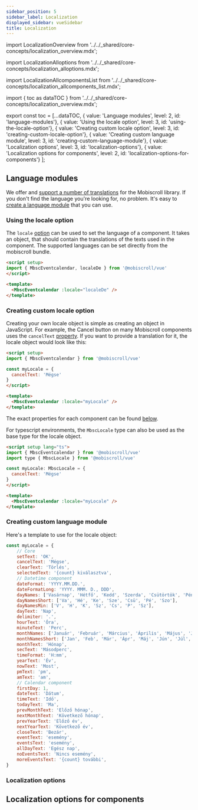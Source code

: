 ```yaml
---
sidebar_position: 5
sidebar_label: Localization
displayed_sidebar: vueSidebar
title: Localization
---
```


import LocalizationOverview from '../../_shared/core-concepts/localization_overview.mdx';

import LocalizationAlloptions from '../../_shared/core-concepts/localization_alloptions.mdx';

import LocalizationAllcomponentsList from '../../_shared/core-concepts/localization_allcomponents_list.mdx';

import { toc as dataTOC } from '../../_shared/core-concepts/localization_overview.mdx';

export const toc = [...dataTOC, 
  { value: 'Language modules', level: 2, id: 'language-modules'},
  { value: 'Using the locale option', level: 3, id: 'using-the-locale-option'},
  { value: 'Creating custom locale option', level: 3, id: 'creating-custom-locale-option'},
  { value: 'Creating custom language module', level: 3, id: 'creating-custom-language-module'},
  { value: 'Localization options', level: 3, id: 'localization-options'},
  { value: 'Localization options for components', level: 2, id: 'localization-options-for-components'}
];

<LocalizationOverview />

<h2 id="language-modules">Language modules</h2>

We offer and [support a number of translations](../core-concepts/localization#localization-locale) for the Mobiscroll library. If you don't find the language you're looking for, no problem. It's easy to [create a language module](../core-concepts/localization#creating-custom-language-module) that you can use.

<h3 id="using-the-locale-option">Using the locale option</h3>

The `locale` [option](../core-concepts/localization#localization-locale) can be used to set the language of a component. It takes an object, that should contain the translations of the texts used in the component. The supported languages can be set directly from the mobiscroll bundle.

```html title='Locale option usage'
<script setup>
import { MbscEventcalendar, localeDe } from '@mobiscroll/vue'
</script>

<template>
  <MbscEventcalendar :locale="localeDe" />
</template>
```

<h3 id="creating-custom-locale-option">Creating custom locale option</h3>

Creating your own locale object is simple as creating an object in JavaScript. For example, the Cancel button on many Mobiscroll components uses the `cancelText` [property](../core-concepts/localization#localization-cancelText). If you want to provide a translation for it, the locale object would look like this:

```html title='Creating a locale object'
<script setup>
import { MbscEventcalendar } from '@mobiscroll/vue'

const myLocale = {
  cancelText: 'Mégse'
}
</script>

<template>
  <MbscEventcalendar :locale="myLocale" />
</template>
```

The exact properties for each component can be found [below](#localization-options-for-components).

For typescript environments, the `MbscLocale` type can also be used as the base type for the locale object.

```html title='Example with types'
<script setup lang="ts">
import { MbscEventcalendar } from '@mobiscroll/vue'
import type { MbscLocale } from '@mobiscroll/vue'

const myLocale: MbscLocale = {
  cancelText: 'Mégse'
}
</script>

<template>
  <MbscEventcalendar :locale="myLocale" />
</template>
```

<h3 id="creating-custom-language-module">Creating custom language module</h3>

Here's a template to use for the locale object:

```javascript title='Template'
const myLocale = {
    // Core
    setText: 'OK',
    cancelText: 'Mégse',
    clearText: 'Törlés',
    selectedText: '{count} kiválasztva',
    // Datetime component
    dateFormat: 'YYYY.MM.DD.',
    dateFormatLong: 'YYYY. MMM. D., DDD',
    dayNames: ['Vasárnap', 'Hétfő', 'Kedd', 'Szerda', 'Csütörtök', 'Péntek', 'Szombat'],
    dayNamesShort: ['Va', 'Hé', 'Ke', 'Sze', 'Csü', 'Pé', 'Szo'],
    dayNamesMin: ['V', 'H', 'K', 'Sz', 'Cs', 'P', 'Sz'],
    dayText: 'Nap',
    delimiter: '.',
    hourText: 'Óra',
    minuteText: 'Perc',
    monthNames: ['Január', 'Február', 'Március', 'Április', 'Május', 'Június', 'Július', 'Augusztus', 'Szeptember', 'Október', 'November', 'December'],
    monthNamesShort: ['Jan', 'Feb', 'Már', 'Ápr', 'Máj', 'Jún', 'Júl', 'Aug', 'Szep', 'Okt', 'Nov', 'Dec'],
    monthText: 'Hónap',
    secText: 'Másodperc',
    timeFormat: 'H:mm',
    yearText: 'Év',
    nowText: 'Most',
    pmText: 'pm',
    amText: 'am',
    // Calendar component
    firstDay: 1,
    dateText: 'Dátum',
    timeText: 'Idő',
    todayText: 'Ma',
    prevMonthText: 'Előző hónap',
    nextMonthText: 'Következő hónap',
    prevYearText: 'Előző év',
    nextYearText: 'Következő év',
    closeText: 'Bezár',
    eventText: 'esemény',
    eventsText: 'esemény',
    allDayText: 'Egész nap',
    noEventsText: 'Nincs esemény',
    moreEventsText: '{count} további',
}
```

<h3 id="localization-options">Localization options</h3>

<LocalizationAlloptions />

<h2 id="localization-options-for-components">Localization options for components</h2>

<LocalizationAllcomponentsList />